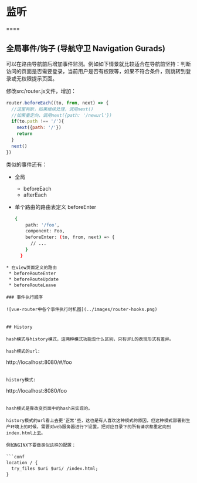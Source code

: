 # 监听
====


## 全局事件/钩子 (导航守卫 Navigation Gurads)
可以在路由导航前后增加事件监测。例如如下情景就比较适合在导航前坚持：判断访问的页面是否需要登录，当前用户是否有权限等，如果不符合条件，则跳转到登录或无权限提示页面。

修改src/router.js文件，增加：

```JavaScript
router.beforeEach((to, from, next) => {
  //这里判断，如果继续处理，调用next()
  //如果重定向，调用next({path: '/newurl'})
  if(to.path !== '/'){
    next({path: '/'})
    return
  }
  next()
})
```

类似的事件还有：

* 全局
  * beforeEach
  * afterEach
* 单个路由的路由表定义 beforeEnter
  
  ```bash
  {
      path: '/foo',
      component: Foo,
      beforeEnter: (to, from, next) => {
        // ...
      }
    }
 ```
* 在view页面定义的路由
  * beforeRouteEnter
  * beforeRouteUpdate
  * beforeRouteLeave

### 事件执行顺序

![vue-router中各个事件执行时机图](../images/router-hooks.png)


## History

hash模式与history模式，这两种模式功能没什么区别，只有URL的表现形式有差异。

hash模式的url:

```
http://localhost:8080/#/foo
```

history模式:

```
http://localhost:8080/foo
```

hash模式是靠改变页面中的hash来实现的。

history模式的url看上去更'正常'些，这也是有人喜欢这种模式的原因，但这种模式部署到生产环境上的时候，需要对web服务器进行下设置，把对应目录下的所有请求都重定向到index.html上去。

例如NGINX下要做类似这样的配置：

```conf
location / {
  try_files $uri $uri/ /index.html;
}
```

